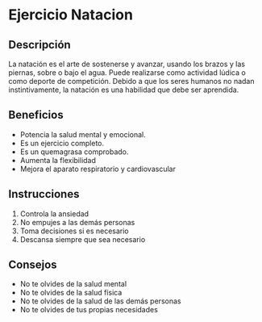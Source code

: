 # Ejercicio Natacion

## Descripción
La natación es el arte de sostenerse y avanzar, usando los brazos y las piernas, sobre o bajo el agua. Puede realizarse como actividad lúdica o como deporte de competición. Debido a que los seres humanos no nadan instintivamente, la natación es una habilidad que debe ser aprendida.

## Beneficios
- Potencia la salud mental y emocional.
- Es un ejercicio completo.
- Es un quemagrasa comprobado.
- Aumenta la flexibilidad
- Mejora el aparato respiratorio y cardiovascular

## Instrucciones
1. Controla la ansiedad
2. No empujes a las demás personas
3. Toma decisiones si es necesario
4. Descansa siempre que sea necesario

## Consejos
- No te olvides de la salud mental
- No te olvides de la salud física
- No te olvides de la salud de las demás personas
- No te olvides de tus propias necesidades


